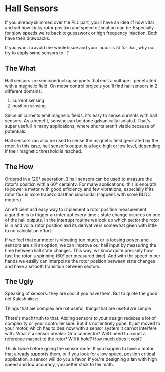 # Hall Sensors

If you already skimmed over the PLL part, you'll have an idea of how vital and
yet how tricky rotor position and speed estimation can be. Especially for slow
speeds we're back to guesswork or high frequency injection. Both have their
drawbacks.

If you want to avoid the whole issue and your motor is fit for that, why not
try to apply some sensors to it?

## The What

Hall sensors are semiconducting snippets that emit a voltage if penetrated with
a magnetic field. On motor control projects you'll find hall sensors in 2
different domains:

1. current sensing
2. position sensing

Since all currents emit magnetic fields, it's easy to sense currents with hall
sensors. As a benefit, sensing can be done galvanically isolated. That's super
usefull in many applications, where shunts aren't viable because of potentials.

Hall sensors can also be used to sense the magnetic field generated by the
rotor. In this case, hall sensor's output is a logic high or low level,
depending if their magnetic threshold is reached.

## The How

Ordered in a 120° seperation, 3 hall sensors can be used to measure the rotor's
position with a 60° certainty. For many applications, this is enougth to power
a motor with good efficiency and few vibrations, especially if its rotor flux
is more trapezoidal than sinosoidal (happens with some BLDC motors).

An efficient and easy way to implement a rotor position measurement algorithm
is to trigger an interrupt every time a state change occures on one of the hall
outputs. In the interrupt routine we look up which sector the rotor is in and
voilá: rotor position and its derivative is somewhat given with little to no
calculation effort.

If we feel that our motor is vibrating too much, or is loosing power, and
sensors are still an option, we can improve our hall input by measuring the
time between hall state changes. This way, we know quite precisely how fast the
rotor is spinning (60° per measured time). And with the speed in our hands we
easiliy can interpolate the rotor position between state changes and have a
smooth  transition between sectors.

## The Ugly

Speaking of sensors: they are cool if you have them. But to quote the good old
Kalashnikov:

Things that are complex are not useful, things that are useful are simple

There's much truth to that. Adding sensors to your design reduces a lot of
complexity on your controller side. But it's not entirely gone. It just moved
to your motor, which has to deal now with a sensor system it cannot interfere
with. What if a sensor breaks? Or a connector? Will I need to mount a reference
magnet to the rotor? Will it hold? How much does it cost?

Think twice before going the sensor route. If you happen to have a motor that
already supports them, or if you look for a low speed, position critical
application, a sensor will do you a favor.
If you're designing a fan with high speed and low accuracy, you better stick
to the math.
